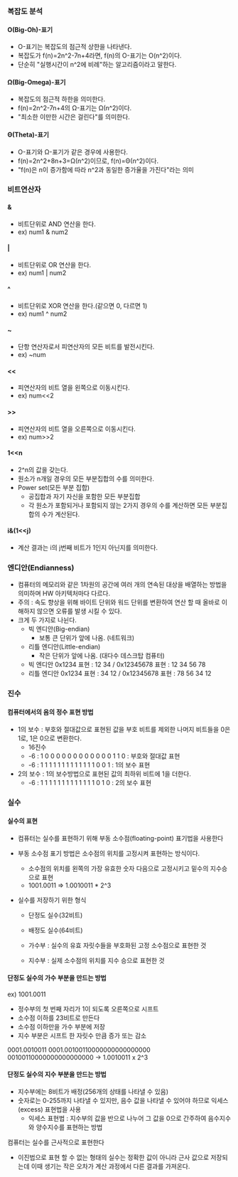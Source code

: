 ### 복잡도 분석

#### O(Big-Oh)-표기
- O-표기는 복잡도의 점근적 상한을 나타낸다.
- 복잡도가 f(n)=2n^2-7n+4라면, f(n)의 O-표기는 O(n^2)이다.
- 단순히 "실행시간이 n^2에 비례"하는 알고리즘이라고 말한다.

#### Ω(Big-Omega)-표기
- 복잡도의 점근적 하한을 의미한다.
- f(n)=2n^2-7n+4의 Ω-표기는 Ω(n^2)이다.
- "최소한 이만한 시간은 걸린다"를 의미한다.

#### Θ(Theta)-표기
- O-표기와 Ω-표기가 같은 경우에 사용한다.
- f(n)=2n^2+8n+3=Ω(n^2)이므로, f(n)=Θ(n^2)이다.
- "f(n)은 n이 증가함에 따라 n^2과 동일한 증가율을 가진다"라는 의미

### 비트연산자

#### &
- 비트단위로 AND 연산을 한다.
- ex) num1 & num2

#### |
- 비트단위로 OR 연산을 한다.
- ex) num1 | num2

#### ^
- 비트단위로 XOR 연산을 한다.(같으면 0, 다르면 1)
- ex) num1 ^ num2

#### ~
- 단항 연산자로서 피연산자의 모든 비트를 발전시킨다.
- ex) ~num

#### <<
- 피연산자의 비트 열을 왼쪽으로 이동시킨다.
- ex) num<<2

#### >>
- 피연산자의 비트 열을 오른쪽으로 이동시킨다.
- ex) num>>2

#### 1<<n
- 2^n의 값을 갖는다.
- 원소가 n개일 경우의 모든 부분집합의 수를 의미한다.
- Power set(모든 부분 집합)
  - 공집합과 자기 자신을 포함한 모든 부분집합
  - 각 원소가 포함되거나 포함되지 않는 2가지 경우의 수를 계산하면 모든 부분집합의 수가 계산된다.

#### i&(1<<j)
- 계산 결과는 i의 j번째 비트가 1인지 아닌지를 의미한다.

### 엔디안(Endianness)
- 컴퓨터의 메모리와 같은 1차원의 공간에 여러 개의 연속된 대상을 배열하는 방법을 의미하며 HW 아키텍처마다 다르다.
- 주의 : 속도 향상을 위해 바이트 단위와 워드 단위를 변환하여 연산 할 때 올바로 이해하지 않으면 오류를 발생 시킬 수 있다.
- 크게 두 가지로 나뉜다.
  - 빅 엔디안(Big-endian)
    - 보통 큰 단위가 앞에 나옴. (네트워크)
  - 리틀 엔디안(Little-endian)
    - 작은 단위가 앞에 나옴. (대다수 데스크탑 컴퓨터)
  - 빅 엔디안 0x1234 표현 : 12 34 / 0x12345678 표현 : 12 34 56 78
  - 리틀 엔디안 0x1234 표현 : 34 12 / 0x12345678 표현 : 78 56 34 12


### 진수

#### 컴퓨터에서의 음의 정수 표현 방법
- 1의 보수 : 부호와 절대값으로 표현된 값을 부호 비트를 제외한 나머지 비트들을 0은 1로, 1은 0으로 변환한다.
  - 16진수
  - -6 : 1 0 0 0 0 0 0 0 0 0 0 0 0 1 1 0 : 부호와 절대값 표현
  - -6 : 1 1 1 1 1 1 1 1 1 1 1 1 1 0 0 1 : 1의 보수 표현
- 2의 보수 : 1의 보수방법으로 표현된 값의 최하위 비트에 1을 더한다.
  - -6 : 1 1 1 1 1 1 1 1 1 1 1 1 1 0 1 0 : 2의 보수 표현

### 실수

#### 실수의 표현
- 컴퓨터는 실수를 표현하기 위해 부동 소수점(floating-point) 표기법을 사용한다
- 부동 소수점 표기 방법은 소수점의 위치를 고정시켜 표현하는 방식이다.
  - 소수점의 위치를 왼쪽의 가장 유효한 숫자 다음으로 고정시키고 밑수의 지수승으로 표현
  - 1001.0011 => 1.0010011 * 2^3

- 실수를 저장하기 위한 형식
  - 단정도 실수(32비트)
  - 배정도 실수(64비트)

  - 가수부 : 실수의 유효 자릿수들을 부호화된 고정 소수점으로 표현한 것
  - 지수부 : 실제 소수점의 위치를 지수 승으로 표현한 것

#### 단정도 실수의 가수 부분을 만드는 방법
ex) 1001.0011
- 정수부의 첫 번째 자리가 1이 되도록 오른쪽으로 시프트
- 소수점 이하를 23비트로 만든다
- 소수점 이하만을 가수 부분에 저장
- 지수 부분은 시프트 한 자릿수 만큼 증가 또는 감소

0001.0010011
0001.00100110000000000000000
00100110000000000000000
-> 1.0010011 x 2^3

#### 단정도 실수의 지수 부분을 만드는 방법
- 지수부에는 8비트가 배정(256개의 상태를 나타낼 수 있음)
- 숫자로는 0-255까지 나타낼 수 있지만, 음수 값을 나타낼 수 있어야 하므로 익세스(excess) 표현법을 사용
  - 익세스 표현법 : 지수부의 값을 반으로 나누어 그 값을 0으로 간주하여 음수지수와 양수지수를 표현하는 방법

컴퓨터는 실수를 근사적으로 표현한다
- 이진법으로 표현 할 수 없는 형태의 실수는 정확한 값이 아니라 근사 값으로 저장되는데 이때 생기는 작은 오차가 계산 과정에서 다른 결과를 가져온다.